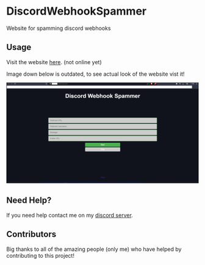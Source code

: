 # DiscordWebhookSpammer
Website for spamming discord webhooks

## Usage

Visit the website [here](). (not online yet)

Image down below is outdated, to see actual look of the website vist it!

<p align="center">
  <img alt="issue" src="https://github.com/Josakko/DiscordWebhookSpammer/blob/main/img.png?raw=true" width="1000px">
</p>

## Need Help?

If you need help contact me on my [discord server](https://discord.gg/xgET5epJE6).

## Contributors

Big thanks to all of the amazing people (only me) who have helped by contributing to this project!
